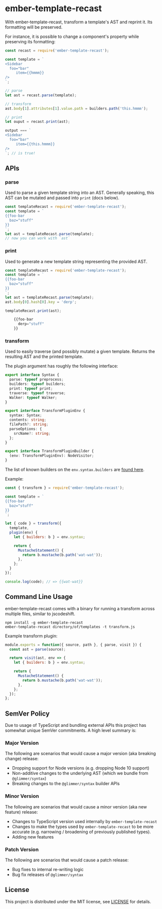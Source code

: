 # ember-template-recast


With ember-template-recast, transform a template's AST and reprint it. Its
formatting will be preserved.

For instance, it is possible to change a component's property while preserving
its formatting:
```js
const recast = require('ember-template-recast');

const template = `
<Sidebar
  foo="bar"
     item={{hmmm}}
/>
`;

// parse
let ast = recast.parse(template);

// transform
ast.body[1].attributes[1].value.path = builders.path('this.hmmm');

// print
let ouput = recast.print(ast);

output === `
<Sidebar
  foo="bar"
     item={{this.hmmm}}
/>
`; // is true!
```

## APIs

### parse

Used to parse a given template string into an AST. Generally speaking, this AST
can be mutated and passed into `print` (docs below).

```js
const templateRecast = require('ember-template-recast');
const template = `
{{foo-bar
  baz="stuff"
}}
`;
let ast = templateRecast.parse(template);
// now you can work with `ast`
```

### print

Used to generate a new template string representing the provided AST.

```js
const templateRecast = require('ember-template-recast');
const template = `
{{foo-bar
  baz="stuff"
}}
`;
let ast = templateRecast.parse(template);
ast.body[0].hash[0].key = 'derp';

templateRecast.print(ast);

    {{foo-bar
      derp="stuff"
    }}
```

### transform

Used to easily traverse (and possibly mutate) a given template. Returns the
resulting AST and the printed template.

The plugin argument has roughly the following interface:

```ts
export interface Syntax {
  parse: typeof preprocess;
  builders: typeof builders;
  print: typeof print;
  traverse: typeof traverse;
  Walker: typeof Walker;
}

export interface TransformPluginEnv {
  syntax: Syntax;
  contents: string;
  filePath?: string;
  parseOptions: {
    srcName?: string;
  };
}

export interface TransformPluginBuilder {
  (env: TransformPluginEnv): NodeVisitor;
}
```

The list of known builders on the `env.syntax.builders` are [found
here](https://github.com/glimmerjs/glimmer-vm/blob/v0.62.4/packages/%40glimmer/syntax/lib/builders.ts#L547-L578).

Example:
```js
const { transform } = require('ember-template-recast');

const template = `
{{foo-bar
  baz="stuff"
}}
`;

let { code } = transform({
  template,
  plugin(env) {
    let { builders: b } = env.syntax;

    return {
      MustacheStatement() {
        return b.mustache(b.path('wat-wat'));
      },
    };
  }
});

console.log(code); // => {{wat-wat}}
```

## Command Line Usage

ember-template-recast comes with a binary for running a transform across multiple
files, similar to jscodeshift.

```
npm install -g ember-template-recast
ember-template-recast directory/of/templates -t transform.js
```

Example transform plugin:

```js
module.exports = function({ source, path }, { parse, visit }) {
  const ast = parse(source);

  return visit(ast, env => {
    let { builders: b } = env.syntax;

    return {
      MustacheStatement() {
        return b.mustache(b.path('wat-wat'));
      },
    };
  });
};
```

## SemVer Policy

Due to usage of TypeScript and bundling external APIs this project has somewhat
unique SemVer commitments. A high level summary is:

### Major Version

The following are scenarios that would cause a major version (aka breaking change) release:

* Dropping support for Node versions (e.g. dropping Node 10 support)
* Non-additive changes to the underlying AST (which we bundle from `@glimmer/syntax`)
* Breaking changes to the `@glimmer/syntax` builder APIs

### Minor Version

The following are scenarios that would cause a minor version (aka new feature) release:

* Changes to TypeScript version used internally by `ember-template-recast`
* Changes to make the types used by `ember-template-recast` to be more accurate
  (e.g. narrowing / broadening of previously published types).
* Adding new features

### Patch Version

The following are scenarios that would cause a patch release:

* Bug fixes to internal re-writing logic
* Bug fix releases of `@glimmer/syntax`

## License

This project is distributed under the MIT license, see [LICENSE](./LICENSE) for details.
